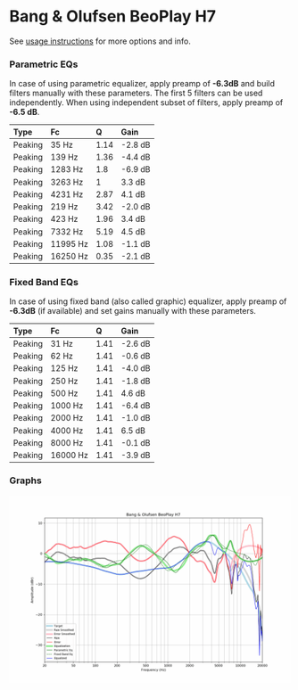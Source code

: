 # Bang & Olufsen BeoPlay H7
See [usage instructions](https://github.com/jaakkopasanen/AutoEq#usage) for more options and info.

### Parametric EQs
In case of using parametric equalizer, apply preamp of **-6.3dB** and build filters manually
with these parameters. The first 5 filters can be used independently.
When using independent subset of filters, apply preamp of **-6.5 dB**.

| Type    | Fc       |    Q | Gain    |
|:--------|:---------|:-----|:--------|
| Peaking | 35 Hz    | 1.14 | -2.8 dB |
| Peaking | 139 Hz   | 1.36 | -4.4 dB |
| Peaking | 1283 Hz  | 1.8  | -6.9 dB |
| Peaking | 3263 Hz  | 1    | 3.3 dB  |
| Peaking | 4231 Hz  | 2.87 | 4.1 dB  |
| Peaking | 219 Hz   | 3.42 | -2.0 dB |
| Peaking | 423 Hz   | 1.96 | 3.4 dB  |
| Peaking | 7332 Hz  | 5.19 | 4.5 dB  |
| Peaking | 11995 Hz | 1.08 | -1.1 dB |
| Peaking | 16250 Hz | 0.35 | -2.1 dB |

### Fixed Band EQs
In case of using fixed band (also called graphic) equalizer, apply preamp of **-6.3dB**
(if available) and set gains manually with these parameters.

| Type    | Fc       |    Q | Gain    |
|:--------|:---------|:-----|:--------|
| Peaking | 31 Hz    | 1.41 | -2.6 dB |
| Peaking | 62 Hz    | 1.41 | -0.6 dB |
| Peaking | 125 Hz   | 1.41 | -4.0 dB |
| Peaking | 250 Hz   | 1.41 | -1.8 dB |
| Peaking | 500 Hz   | 1.41 | 4.6 dB  |
| Peaking | 1000 Hz  | 1.41 | -6.4 dB |
| Peaking | 2000 Hz  | 1.41 | -1.0 dB |
| Peaking | 4000 Hz  | 1.41 | 6.5 dB  |
| Peaking | 8000 Hz  | 1.41 | -0.1 dB |
| Peaking | 16000 Hz | 1.41 | -3.9 dB |

### Graphs
![](./Bang%20&%20Olufsen%20BeoPlay%20H7.png)